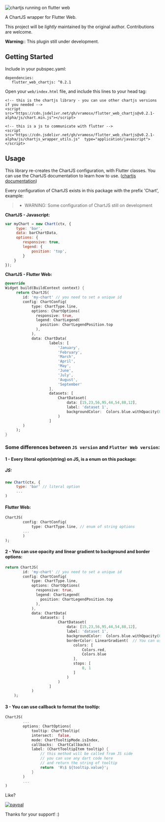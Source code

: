 ![chartjs running on flutter web](https://raw.githubusercontent.com/vramosx/flutter_web_chartjs/master/images/flutter_web_chartjs.png)

A ChartJS wrapper for Flutter Web.

This project will be _lightly_ maintained by the original author. Contributions are welcome.

**Warning:**: This plugin still under development.

## Getting Started

Include in your pubspec.yaml:

    dependencies:  
       flutter_web_chartjs: ^0.2.1


Open your `web/index.html` file, and include this lines to your head tag:
```
<!-- this is the chartjs library - you can use other chartjs versions if you needed -->
<script  src="https://cdn.jsdelivr.net/gh/vramosx/flutter_web_chartjs@v0.2.1-alpha/js/chart.min.js"></script>

<!-- this is a js to communicate with flutter -->
<script  src="https://cdn.jsdelivr.net/gh/vramosx/flutter_web_chartjs@v0.2.1-alpha/js/chartjs_wrapper_utils.js"  type="application/javascript"></script>
```

## Usage

This library re-creates the ChartJS configuration, with Flutter classes. You can use the ChartJS documentation to learn how to use. ([chartjs documentation](https://www.chartjs.org/docs/latest/))

Every configuration of ChartJS exists in this package with the prefix 'Chart', example:

> - WARNING: Some configuration of ChartJS still on development

**ChartJS - Javascript:**
```js
var myChart = new Chart(ctx, {
     type: 'bar',
     data: barChartData,
     options: {
		responsive: true,
		legend: {
			position: 'top',
		}
	}
});
```

**ChartJS - Flutter Web:**
```dart
@override
Widget build(BuildContext context) {
     return ChartJS(
        id: 'my-chart' // you need to set a unique id
        config: ChartConfig(
	        type: ChartType.line,
	        options: ChartOptions(
	          responsive: true,
	          legend: ChartLegend(
				position: ChartLegendPosition.top
			  ),
	        ),
	        data: ChartData(
					labels: [
						'January',
						'February',
						'March',
						'April',
						'May',
						'June',
						'July',
						'August',
						'September'
					],
					datasets: [
						ChartDataset(
							data: [15,23,56,95,44,54,88,12],
							label: 'dataset 1',
							backgroundColor:  Colors.blue.withOpacity(0.4)
						)
					]
        )
     );
}
```

### Some differences between `JS version` and `Flutter Web version`:

#### 1 - Every literal option(string) on JS, is a enum on this package:

##### JS:
```js
new Chart(ctx, {
     type: 'bar' // literal option
     ...
)
```

#### Flutter Web:
```dart
ChartJS(
        config: ChartConfig(
	        type: ChartType.line, // enum of string options
	    ...
	    )
);
```
#### 2 - You can use opacity and linear gradient to background and border options:
```dart
return ChartJS(
        id: 'my-chart' // you need to set a unique id
        config: ChartConfig(
	        type: ChartType.line,
	        options: ChartOptions(
	          responsive: true,
	          legend: ChartLegend(
				position: ChartLegendPosition.top
			  ),
	        ),
	        data: ChartData(
		        datasets: [
						ChartDataset(
							data: [15,23,56,95,44,54,88,12],
							label: 'dataset 1',
							backgroundColor:  Colors.blue.withOpacity(0.4) // background with opacity
							borderColor: LinearGradient(  // You can use LinearGradient. (only colors and stops properties are supported)
							   colors: [
								   Colors.red,
								   Colors.blue
							   ],
							   stops: [
								   0, 1
							   ]
							)
						)
					]
			)
	);
```

#### 3 - You can use callback to format the tooltip:
```dart
ChartJS(
		...
		options: ChartOptions(
			tooltip: ChartTooltip(
			intersect:  false,
			mode: ChartTooltipMode.isIndex,
			callbacks:  ChartCallbacks(
			label: (ChartTooltipItem tooltip) {
			    // this method will be called from JS side
			    // you can use any dart code here
			    // and return the string of tooltip
				return  'R\$ ${tooltip.value}';
			}
		)
		...
)
```

Like?

[![paypal](https://raw.githubusercontent.com/vramosx/flutter_web_chartjs/master/images/bmc.png)](https://www.paypal.com/cgi-bin/webscr?cmd=_s-xclick&hosted_button_id=3BRBBGTNGF7FQ)

Thanks for your support! :)